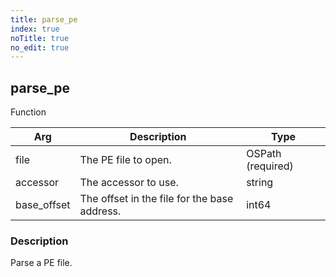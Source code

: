 ```yaml
---
title: parse_pe
index: true
noTitle: true
no_edit: true
---
```




<div class="vql_item"></div>


## parse_pe
<span class='vql_type pull-right page-header'>Function</span>



<div class="vqlargs"></div>

Arg | Description | Type
----|-------------|-----
file|The PE file to open.|OSPath (required)
accessor|The accessor to use.|string
base_offset|The offset in the file for the base address.|int64

### Description

Parse a PE file.

